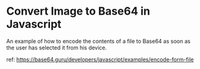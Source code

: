 # Convert Image to Base64 in Javascript

An example of how to encode the contents of a file to Base64 as soon as the user has selected it from his device.

ref: https://base64.guru/developers/javascript/examples/encode-form-file
